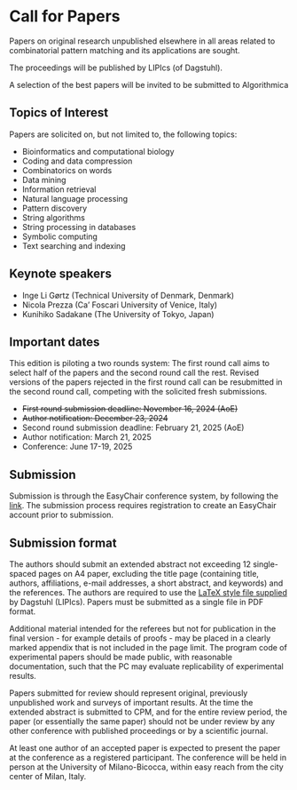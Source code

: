# Call for Papers

Papers on original research unpublished elsewhere in all areas related to combinatorial pattern matching and its applications are sought.

The proceedings will be published by LIPIcs (of Dagstuhl).

A selection of the best papers will be invited to be submitted to Algorithmica

## Topics of Interest

Papers are solicited on, but not limited to, the following topics:

*    Bioinformatics and computational biology
*    Coding and data compression
*    Combinatorics on words
*    Data mining
*    Information retrieval
*    Natural language processing
*    Pattern discovery
*    String algorithms
*    String processing in databases
*    Symbolic computing
*    Text searching and indexing

## Keynote speakers

*  Inge Li Gørtz (Technical University of Denmark, Denmark)
*  Nicola Prezza (Ca’ Foscari University of Venice, Italy)
*  Kunihiko Sadakane (The University of Tokyo, Japan)


## Important dates

This edition is piloting a two rounds system: The first round call aims to select half of the papers and the second round call the rest. Revised versions of the papers rejected in the first round call can be resubmitted in the second round call, competing with the solicited fresh submissions. 

*  ~~First round submission deadline: November 16, 2024 (AoE)~~
*  ~~Author notification: December 23, 2024~~
*  Second round submission deadline: February 21, 2025 (AoE)
*  Author notification: March 21, 2025
*  Conference: June 17-19, 2025

## Submission

Submission is through the EasyChair conference system, by following the [link](https://easychair.org/conferences/?conf=cpm2025). 
The submission process requires registration to create an EasyChair account prior to submission.

## Submission format

The authors should submit an extended abstract not exceeding 12 single-spaced pages on A4 paper, excluding the title page (containing title, authors, affiliations, e-mail addresses, a short abstract, and keywords) and the references. The authors are required to use the [LaTeX style file supplied](https://submission.dagstuhl.de/series/details/LIPIcs#author) by Dagstuhl (LIPIcs). Papers must be submitted as a single file in PDF format.

Additional material intended for the referees but not for publication in the final version - for example details of proofs - may be placed in a clearly marked appendix that is not included in the page limit. The program code of experimental papers should be made public, with reasonable documentation, such that the PC may evaluate replicability of experimental results.

Papers submitted for review should represent original, previously unpublished work and surveys of important results. At the time the extended abstract is submitted to CPM, and for the entire review period, the paper (or essentially the same paper) should not be under
review by any other conference with published proceedings or by a scientific journal.

At least one author of an accepted paper is expected to present the paper at the conference as a registered participant. The conference will be held in person at the University of Milano-Bicocca, within easy reach from the city center of Milan, Italy.
